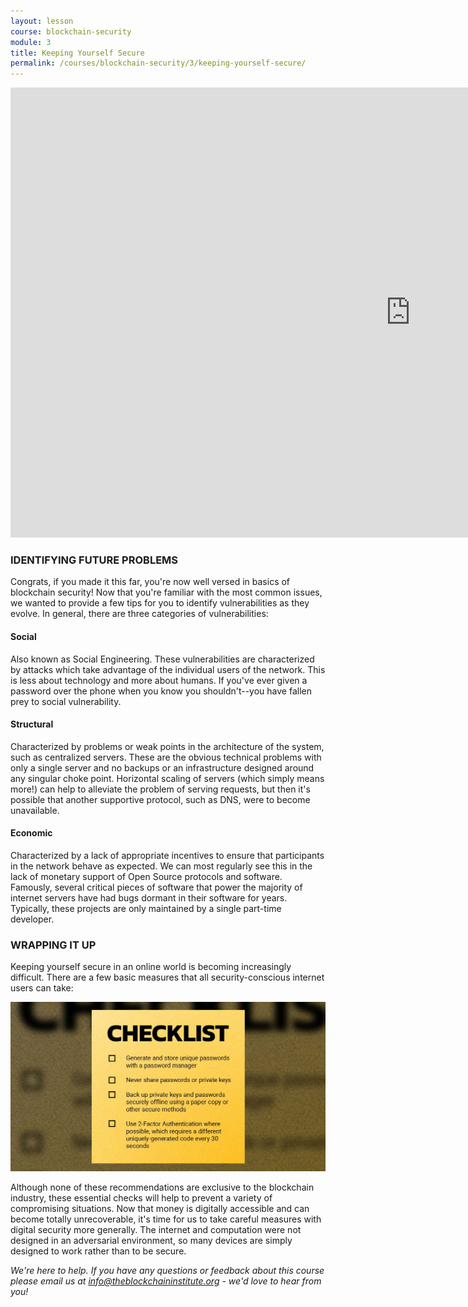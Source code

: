 ```yaml
---
layout: lesson
course: blockchain-security
module: 3
title: Keeping Yourself Secure
permalink: /courses/blockchain-security/3/keeping-yourself-secure/
---
```

<iframe width="1280" height="720" src="https://www.youtube.com/embed/KQIrpRvb7cs?list=PLVmd1I9lPns9tKLMAYdnUx3oiegbIg7sJ" frameborder="0" allow="accelerometer; autoplay; encrypted-media; gyroscope; picture-in-picture" allowfullscreen></iframe>

<h3>IDENTIFYING FUTURE PROBLEMS</h3>

Congrats, if you made it this far, you're now well versed in basics of blockchain security! Now that you're familiar with the most common issues, we wanted to provide a few tips for you to identify vulnerabilities as they evolve. In general, there are three categories of vulnerabilities:
<h4>Social</h4>
Also known as Social Engineering. These vulnerabilities are characterized by attacks which take advantage of the individual users of the network. This is less about technology and more about humans. If you've ever given a password over the phone when you know you shouldn't--you have fallen prey to social vulnerability.
<h4>Structural</h4>
Characterized by problems or weak points in the architecture of the system, such as centralized servers. These are the obvious technical problems with only a single server and no backups or an infrastructure designed around any singular choke point. Horizontal scaling of servers (which simply means more!) can help to alleviate the problem of serving requests, but then it's possible that another supportive protocol, such as DNS, were to become unavailable.
<h4>Economic</h4>
Characterized by a lack of appropriate incentives to ensure that participants in the network behave as expected. We can most regularly see this in the lack of monetary support of Open Source protocols and software. Famously, several critical pieces of software that power the majority of internet servers have had bugs dormant in their software for years. Typically, these projects are only maintained by a single part-time developer.


<h3>WRAPPING IT UP</h3>


Keeping yourself secure in an online world is becoming increasingly difficult. There are a few basic measures that all security-conscious internet users can take:

<img src="/assets/img/courses/blockchain-security/BCS_Checklist.jpg" />

Although none of these recommendations are exclusive to the blockchain industry, these essential checks will help to prevent a variety of compromising situations. Now that money is digitally accessible and can become totally unrecoverable, it's time for us to take careful measures with digital security more generally. The internet and computation were not designed in an adversarial environment, so many devices are simply designed to work rather than to be secure.


<em>We're here to help. If you have any questions or feedback about this course please email us at info@theblockchaininstitute.org - we'd love to hear from you!</em>
